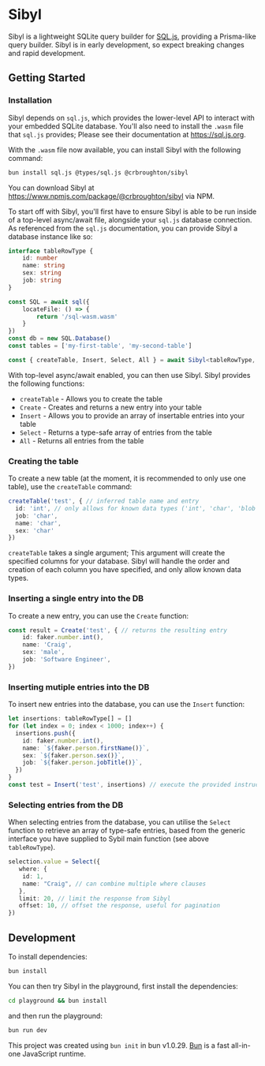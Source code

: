 # Sibyl

Sibyl is a lightweight SQLite query builder for <a href="https://github.com/sql-js/sql.js">SQL.js</a>, providing a Prisma-like query builder. Sibyl is in early development,
so expect breaking changes and rapid development.

## Getting Started

### Installation

Sibyl depends on `sql.js`, which provides the lower-level API to interact with your
embedded SQLite database. You'll also need to install the `.wasm` file that `sql.js`
provides; Please see their documentation at https://sql.js.org.

With the `.wasm` file now available, you can install Sibyl with the following command:

```bash
bun install sql.js @types/sql.js @crbroughton/sibyl
```

You can download Sibyl at https://www.npmjs.com/package/@crbroughton/sibyl via NPM.

To start off with Sibyl, you'll first have to ensure Sibyl is able to be run inside
of a top-level async/await file, alongside your `sql.js` database connection. As
referenced from the `sql.js` documentation, you can provide Sibyl a database instance
like so:

```typescript
interface tableRowType {
    id: number
    name: string
    sex: string
    job: string
}

const SQL = await sql({
    locateFile: () => {
        return '/sql-wasm.wasm'
    }
})
const db = new SQL.Database()
const tables = ['my-first-table', 'my-second-table']

const { createTable, Insert, Select, All } = await Sibyl<tableRowType, typeof tables>(db, tables)
```

With top-level async/await enabled, you can then use Sibyl. Sibyl provides the following
functions:

- `createTable` - Allows you to create the table
- `Create` - Creates and returns a new entry into your table
- `Insert` - Allows you to provide an array of insertable entries into your table
- `Select` - Returns a type-safe array of entries from the table
- `All` - Returns all entries from the table

### Creating the table

To create a new table (at the moment, it is recommended to only use one table),
use the `createTable` command:

```typescript
createTable('test', { // inferred table name and entry
  id: 'int', // only allows for known data types ('int', 'char', 'blob')
  job: 'char',
  name: 'char',
  sex: 'char'
})
```

`createTable` takes a single argument; This argument will create the specified
columns for your database. Sibyl will handle the order and creation of each
column you have specified, and only allow known data types.

### Inserting a single entry into the DB

To create a new entry, you can use the `Create` function:

```typescript
const result = Create('test', { // returns the resulting entry
    id: faker.number.int(),
    name: 'Craig',
    sex: 'male',
    job: 'Software Engineer',
})
```

### Inserting mutiple entries into the DB

To insert new entries into the database, you can use the `Insert` function:

```typescript
let insertions: tableRowType[] = []
for (let index = 0; index < 1000; index++) {
  insertions.push({
    id: faker.number.int(),
    name: `${faker.person.firstName()}`,
    sex: `${faker.person.sex()}`,
    job: `${faker.person.jobTitle()}`,
  })
}
const test = Insert('test', insertions) // execute the provided instruction - Data will now be in the DB
```

### Selecting entries from the DB

When selecting entries from the database, you can utilise the `Select` function
to retrieve an array of type-safe entries, based from the generic interface
you have supplied to Sybil main function (see above `tableRowType`).

```typescript
selection.value = Select({
   where: {
    id: 1,
    name: "Craig", // can combine multiple where clauses
   },
   limit: 20, // limit the response from Sibyl
   offset: 10, // offset the response, useful for pagination
})
```

## Development

To install dependencies:

```bash
bun install
```

You can then try Sibyl in the playground, first install the dependencies:

```bash
cd playground && bun install
```

and then run the playground:
```bash
bun run dev
```

This project was created using `bun init` in bun v1.0.29. [Bun](https://bun.sh) is a fast all-in-one JavaScript runtime.

